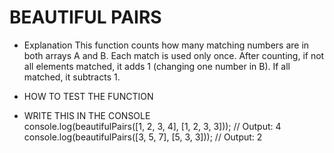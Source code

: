 # BEAUTIFUL PAIRS

- Explanation 
This function counts how many matching numbers are in both arrays A and B.
Each match is used only once. After counting, if not all elements matched,
it adds 1 (changing one number in B). If all matched, it subtracts 1.

- HOW TO TEST THE FUNCTION

- WRITE THIS IN THE CONSOLE  
console.log(beautifulPairs([1, 2, 3, 4], [1, 2, 3, 3])); // Output: 4  
console.log(beautifulPairs([3, 5, 7], [5, 3, 3]));       // Output: 2  
